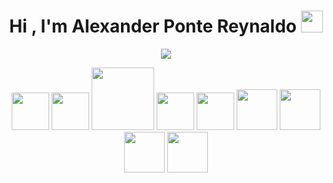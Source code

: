 <h1 align="center">Hi , I'm Alexander Ponte Reynaldo 
    <img src="https://media.giphy.com/media/hvRJCLFzcasrR4ia7z/giphy.gif" width="35">
</h1>
<p align="center">
    <a href="https://github.com/DenverCoder1/readme-typing-svg"><img src="https://readme-typing-svg.herokuapp.com/?lines=Fullstack+web+developer;vueJS+|+Javascript+|+Html+|+css;PHP+|+NodeJS+|+Laravel;MySQL+|SQLServer;+|+Tailwind;Bootstrap+|+Tailwind;Git+|+GitHub+|+GitLab&center=true&width=500&height=50"></a>
</p>

<p align="center">
<img src="https://img.icons8.com/external-tal-revivo-shadow-tal-revivo/344/external-vuejs-an-open-source-javascript-framework-for-building-user-interfaces-and-single-page-applications-logo-shadow-tal-revivo.png" width="60">
<img src="https://img.icons8.com/color/2x/javascript--v2.gif" width="60">
<img src="https://www.rxwebtech.com/wp-content/uploads/2021/12/php.png" width="100">
<img src="https://img.icons8.com/color/344/html-5--v1.png" width="60">
<img src="https://img.icons8.com/color/344/css3.png" width="60">
<img src="https://img.icons8.com/color/344/nodejs.png" width="65">
<img src="https://img.icons8.com/color/344/git.png" width="65">
<img src="https://img.icons8.com/fluency/344/github.png" width="65">
<img src="https://img.icons8.com/color/344/gitlab.png" width="65">
</p>
